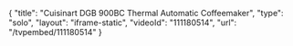 {
    "title": "Cuisinart DGB 900BC Thermal Automatic Coffeemaker",
    "type": "solo",
    "layout": "iframe-static",
    "videoId": "111180514",
    "url": "\/tvpembed\/111180514"
}